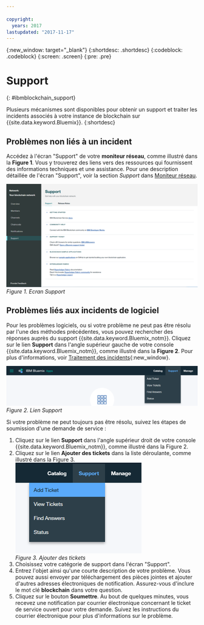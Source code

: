 ```yaml
---

copyright:
  years: 2017
lastupdated: "2017-11-17"
---
```


{:new_window: target="_blank"}
{:shortdesc: .shortdesc}
{:codeblock: .codeblock}
{:screen: .screen}
{:pre: .pre}


# Support
{: #ibmblockchain_support}


Plusieurs mécanismes sont disponibles pour obtenir un support et traiter les incidents associés à votre instance de blockchain sur {{site.data.keyword.Bluemix}}.
{:shortdesc}


## Problèmes non liés à un incident

Accédez à l'écran "Support" de votre **moniteur réseau**, comme illustré dans la **Figure 1**.  Vous y trouverez des liens vers des ressources qui fournissent des informations techniques et une assistance.  Pour une description détaillée de l'écran "Support", voir la section *Support* dans [Moniteur réseau](v10_dashboard.html).

![](images/support.png "Ecran Support")
*Figure 1. Ecran Support*


## Problèmes liés aux incidents de logiciel

Pour les problèmes logiciels, ou si votre problème ne peut pas être résolu par l'une des méthodes précédentes, vous pouvez rechercher des réponses auprès du support {{site.data.keyword.Bluemix_notm}}. Cliquez sur le lien **Support** dans l'angle supérieur gauche de votre console {{site.data.keyword.Bluemix_notm}}, comme illustré dans la **Figure 2**.  Pour plus d'informations, voir [Traitement des incidents](../../troubleshoot/troubleshoot.html){:new_window}.

![](images/bmx_support.png "Lien Support")
*Figure 2. Lien Support*

Si votre problème ne peut toujours pas être résolu, suivez les étapes de soumission d'une demande de service :

1. Cliquez sur le lien **Support** dans l'angle supérieur droit de votre console {{site.data.keyword.Bluemix_notm}}, comme illustré dans la Figure 2.
2. Cliquez sur le lien **Ajouter des tickets** dans la liste déroulante, comme illustré dans la Figure 3.  
  ![](images/bmx_addticket.png "Ajouter des tickets")  
  *Figure 3. Ajouter des tickets*  
3. Choisissez votre catégorie de support dans l'écran "Support".
4. Entrez l'objet ainsi qu'une courte description de votre problème.  Vous pouvez aussi envoyer par téléchargement des pièces jointes et ajouter d'autres adresses électroniques de notification.  Assurez-vous d'inclure le mot clé **blockchain** dans votre question.
5. Cliquez sur le bouton **Soumettre**.  Au bout de quelques minutes, vous recevez une notification par courrier électronique concernant le ticket de service ouvert pour votre demande.  Suivez les instructions du courrier électronique pour plus d'informations sur le problème.
